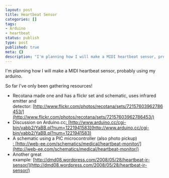 ```yaml
---
layout: post
title: Heartbeat Sensor
categories: []
tags:
- Arduino
- heartbeat
status: publish
type: post
published: true
meta: {}
description: "I'm planning how I will make a MIDI heartbeat sensor, probably using my arduino. So far I've only been gathering resources! Recotana made one and has a"
---
```


I'm planning how I will make a MIDI heartbeat sensor, probably using my arduino.

So far I've only been gathering resources!

* Recotana made one and has a flickr set and schematic, uses infrared emitter and detector: [http://www.flickr.com/photos/recotana/sets/72157603962786453/](http://www.flickr.com/photos/recotana/sets/72157603962786453/)
* Discussion on Arduino.cc[: ](http://www.arduino.cc/cgi-bin/yabb2/YaBB.pl?num=1221941583)[http://www.arduino.cc/cgi-bin/yabb2/YaBB.pl?num=1221941583](http://www.arduino.cc/cgi-bin/yabb2/YaBB.pl?num=1221941583)
* A schematic using a PIC microcontroller (also photo pickup) [: ](http://web-ee.com/schematics/medical/heartbeat-monitor/)[http://web-ee.com/schematics/medical/heartbeat-monitor/](http://web-ee.com/schematics/medical/heartbeat-monitor/)
* Another great example: [http://dmd08.wordpress.com/2008/05/28/heartbeat-ir-sensor/](http://dmd08.wordpress.com/2008/05/28/heartbeat-ir-sensor/)

